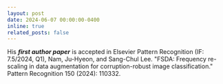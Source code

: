 ```yaml
---
layout: post
date: 2024-06-07 00:00:00-0400
inline: true
related_posts: false
---
```


His ***first author paper*** is accepted in Elsevier Pattern Recognition (IF: 7.5/2024, Q1), Nam, Ju-Hyeon, and Sang-Chul Lee. "FSDA: Frequency re-scaling in data augmentation for corruption-robust image classification." Pattern Recognition 150 (2024): 110332.